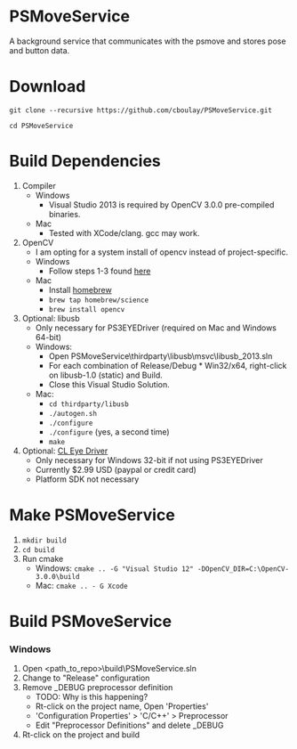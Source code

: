 # PSMoveService
A background service that communicates with the psmove and stores pose and button data.

# Download

`git clone --recursive https://github.com/cboulay/PSMoveService.git`

`cd PSMoveService`

# Build Dependencies

1. Compiler
    * Windows
        * Visual Studio 2013 is required by OpenCV 3.0.0 pre-compiled binaries.
    * Mac
        * Tested with XCode/clang. gcc may work.
1. OpenCV
    * I am opting for a system install of opencv instead of project-specific.
    * Windows
        * Follow steps 1-3 found [here](https://github.com/MicrocontrollersAndMore/OpenCV_3_Windows_10_Installation_Tutorial/blob/master/Installation%20Cheat%20Sheet%201%20-%20OpenCV%203%20and%20C%2B%2B.pdf)
    * Mac
        * Install [homebrew](http://brew.sh/)
        * `brew tap homebrew/science`
        * `brew install opencv`
1. Optional: libusb
    * Only necessary for PS3EYEDriver (required on Mac and Windows 64-bit)
    * Windows:
        * Open PSMoveService\thirdparty\libusb\msvc\libusb_2013.sln
        * For each combination of Release/Debug * Win32/x64, right-click on libusb-1.0 (static) and Build.
        * Close this Visual Studio Solution.
    * Mac:
        * `cd thirdparty/libusb`
        * `./autogen.sh`
        * `./configure`
        * `./configure` (yes, a second time)
        * `make`
1. Optional: [CL Eye Driver](https://codelaboratories.com/products/eye/driver/)
    * Only necessary for Windows 32-bit if not using PS3EYEDriver
    * Currently $2.99 USD (paypal or credit card)
    * Platform SDK not necessary

# Make PSMoveService

1. `mkdir build`
1. `cd build`
1. Run cmake
    * Windows: `cmake .. -G "Visual Studio 12" -DOpenCV_DIR=C:\OpenCV-3.0.0\build`
    * Mac: `cmake .. - G Xcode`

# Build PSMoveService

### Windows

1. Open <path_to_repo>\build\PSMoveService.sln
1. Change to "Release" configuration
1. Remove _DEBUG preprocessor definition
    * TODO: Why is this happening?
	* Rt-click on the project name, Open 'Properties'
	* 'Configuration Properties' > 'C/C++' > Preprocessor
	* Edit "Preprocessor Definitions" and delete _DEBUG
1. Rt-click on the project and build
